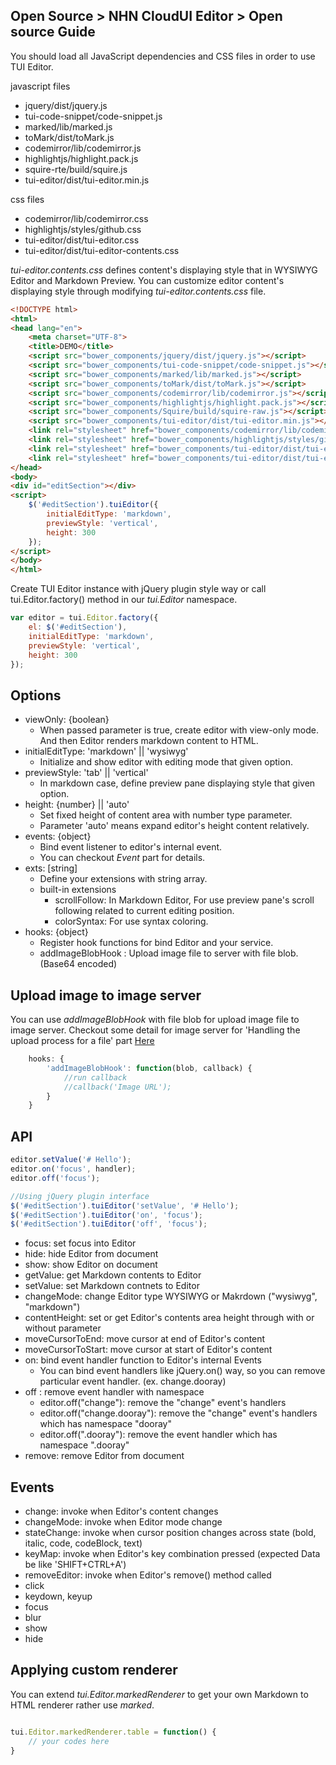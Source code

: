 ## Open Source > NHN CloudUI Editor > Open source Guide

You should load all JavaScript dependencies and CSS files in order to use TUI Editor.

javascript files

- jquery/dist/jquery.js
- tui-code-snippet/code-snippet.js
- marked/lib/marked.js
- toMark/dist/toMark.js
- codemirror/lib/codemirror.js
- highlightjs/highlight.pack.js
- squire-rte/build/squire.js
- tui-editor/dist/tui-editor.min.js

css files

- codemirror/lib/codemirror.css
- highlightjs/styles/github.css
- tui-editor/dist/tui-editor.css
- tui-editor/dist/tui-editor-contents.css

_tui-editor.contents.css_ defines content's displaying style that in WYSIWYG Editor and Markdown Preview.
You can customize editor content's displaying style through modifying _tui-editor.contents.css_ file.

``` html
<!DOCTYPE html>
<html>
<head lang="en">
    <meta charset="UTF-8">
    <title>DEMO</title>
    <script src="bower_components/jquery/dist/jquery.js"></script>
    <script src="bower_components/tui-code-snippet/code-snippet.js"></script>
    <script src="bower_components/marked/lib/marked.js"></script>
    <script src="bower_components/toMark/dist/toMark.js"></script>
    <script src="bower_components/codemirror/lib/codemirror.js"></script>
    <script src="bower_components/highlightjs/highlight.pack.js"></script>
    <script src="bower_components/Squire/build/squire-raw.js"></script>
    <script src="bower_components/tui-editor/dist/tui-editor.min.js"></script>
    <link rel="stylesheet" href="bower_components/codemirror/lib/codemirror.css">
    <link rel="stylesheet" href="bower_components/highlightjs/styles/github.css">
    <link rel="stylesheet" href="bower_components/tui-editor/dist/tui-editor.css">
    <link rel="stylesheet" href="bower_components/tui-editor/dist/tui-editor-contents.css">
</head>
<body>
<div id="editSection"></div>
<script>
    $('#editSection').tuiEditor({
        initialEditType: 'markdown',
        previewStyle: 'vertical',
        height: 300
    });
</script>
</body>
</html>
```

Create TUI Editor instance with jQuery plugin style way or call tui.Editor.factory() method in our _tui.Editor_ namespace.

``` javascript
var editor = tui.Editor.factory({
    el: $('#editSection'),
    initialEditType: 'markdown',
    previewStyle: 'vertical',
    height: 300
});
```

## Options

* viewOnly: {boolean}
    * When passed parameter is true, create editor with view-only mode. And then Editor renders markdown content to HTML.
* initialEditType: 'markdown' || 'wysiwyg'
    * Initialize and show editor with editing mode that given option.
* previewStyle: 'tab' || 'vertical'
    * In markdown case, define preview pane displaying style that given option.
* height: {number} || 'auto'
    * Set fixed height of content area with number type parameter.
    * Parameter 'auto' means expand editor's height content relatively.
* events: {object}
    * Bind event listener to editor's internal event.
    * You can checkout _Event_ part for details.
* exts: [string]
    * Define your extensions with string array.
    * built-in extensions
        * scrollFollow: In Markdown Editor, For use preview pane's scroll following related to current editing position.
        * colorSyntax: For use syntax coloring.
* hooks: {object}
    * Register hook functions for bind Editor and your service.
    * addImageBlobHook : Upload image file to server with file blob. (Base64 encoded)

## Upload image to image server
You can use _addImageBlobHook_ with file blob for upload image file to image server.
Checkout some detail for image server for 'Handling the upload process for a file' part [Here](https://developer.mozilla.org/en/docs/Using_files_from_web_applications)


``` javascript
    hooks: {
        'addImageBlobHook': function(blob, callback) {
            //run callback
            //callback('Image URL');
        }
    }
```

## API

``` javascript
editor.setValue('# Hello');
editor.on('focus', handler);
editor.off('focus');

//Using jQuery plugin interface
$('#editSection').tuiEditor('setValue', '# Hello');
$('#editSection').tuiEditor('on', 'focus');
$('#editSection').tuiEditor('off', 'focus');
```

* focus: set focus into Editor
* hide: hide Editor from document
* show: show Editor on document
* getValue: get Markdown contents to Editor
* setValue: set Markdown contnets to Editor
* changeMode: change Editor type WYSIWYG or Makrdown ("wysiwyg", "markdown")
* contentHeight: set or get Editor's contents area height through with or without parameter
* moveCursorToEnd: move cursor at end of Editor's content
* moveCursorToStart: move cursor at start of Editor's content
* on: bind event handler function to Editor's internal Events
    * You can bind event handlers like jQuery.on() way, so you can remove particular event handler. (ex. change.dooray)
* off : remove event handler with namespace
    * editor.off("change"): remove the "change" event's handlers
    * editor.off("change.dooray"): remove the "change" event's handlers which has namespace "dooray"
    * editor.off(".dooray"): remove the event handler which has namespace ".dooray"
* remove: remove Editor from document

## Events

* change: invoke when Editor's content changes
* changeMode: invoke when Editor mode change
* stateChange: invoke when cursor position changes across state (bold, italic, code, codeBlock, text)
* keyMap: invoke when Editor's key combination pressed (expected Data be like 'SHIFT+CTRL+A')
* removeEditor: invoke when Editor's remove() method called
* click
* keydown, keyup
* focus
* blur
* show
* hide

## Applying custom renderer

You can extend _tui.Editor.markedRenderer_ to get your own Markdown to HTML renderer rather use _marked_.

``` javascript

tui.Editor.markedRenderer.table = function() {
    // your codes here
}

```
